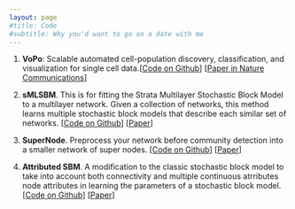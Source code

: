 ```yaml
---
layout: page
#title: Code
#subtitle: Why you'd want to go on a date with me
---
```


1. **VoPo**: Scalable automated cell-population discovery, classification, and visualization for single cell data.[<a href="https://github.com/stanleyn/VoPo">Code on Github</a>] [<a href="https://www.nature.com/articles/s41467-020-17569-8">Paper in Nature Communications</a>]

2. **sMLSBM**. This is for fitting the Strata Multilayer Stochastic Block Model to a multilayer network. Given a collection of networks, this method learns multiple stochastic block models that describe each similar set of networks. [<a href="https://github.com/stanleyn/sMLSBM">Code on Github</a>] [<a href="https://ieeexplore.ieee.org/abstract/document/7442167">Paper</a>]

3. **SuperNode**. Preprocess your network before community detection into a smaller network of super nodes. [<a href="https://github.com/stanleyn/SuperNode">Code on Github</a>] [<a href="https://www.nature.com/articles/s41598-018-29174-3">Paper</a>]

4. **Attributed SBM**. A modification to the classic stochastic block model to take into account both connectivity and multiple continuous atrributes node attributes in learning the parameters of a stochastic block model. [<a href="https://github.com/stanleyn/AttributedSBM">Code on Github</a>] [<a href="https://appliednetsci.springeropen.com/articles/10.1007/s41109-019-0170-z">Paper</a>]
